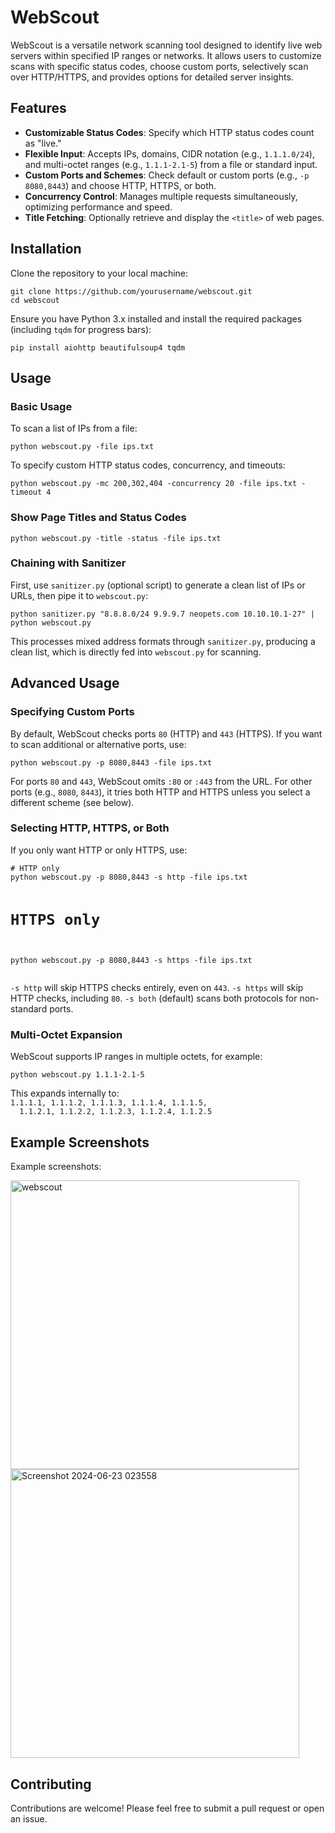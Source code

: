 <h1>WebScout</h1>

<p>
  WebScout is a versatile network scanning tool designed to identify live web servers within specified IP ranges or networks. It allows users to customize scans with specific status codes, choose custom ports, selectively scan over HTTP/HTTPS, and provides options for detailed server insights.
</p>

<h2>Features</h2>
<ul>
  <li><strong>Customizable Status Codes</strong>: Specify which HTTP status codes count as "live."</li>
  <li><strong>Flexible Input</strong>: Accepts IPs, domains, CIDR notation (e.g., <code>1.1.1.0/24</code>), and multi-octet ranges (e.g., <code>1.1.1-2.1-5</code>) from a file or standard input.</li>
  <li><strong>Custom Ports and Schemes</strong>: Check default or custom ports (e.g., <code>-p 8080,8443</code>) and choose HTTP, HTTPS, or both.</li>
  <li><strong>Concurrency Control</strong>: Manages multiple requests simultaneously, optimizing performance and speed.</li>
  <li><strong>Title Fetching</strong>: Optionally retrieve and display the <code>&lt;title&gt;</code> of web pages.</li>
</ul>

<h2>Installation</h2>

<p>Clone the repository to your local machine:</p>
<pre><code>git clone https://github.com/yourusername/webscout.git
cd webscout
</code></pre>

<p>Ensure you have Python 3.x installed and install the required packages (including <code>tqdm</code> for progress bars):</p>
<pre><code>pip install aiohttp beautifulsoup4 tqdm
</code></pre>

<h2>Usage</h2>

<h3>Basic Usage</h3>

<p>To scan a list of IPs from a file:</p>
<pre><code>python webscout.py -file ips.txt
</code></pre>

<p>To specify custom HTTP status codes, concurrency, and timeouts:</p>
<pre><code>python webscout.py -mc 200,302,404 -concurrency 20 -file ips.txt -timeout 4
</code></pre>

<h3>Show Page Titles and Status Codes</h3>
<pre><code>python webscout.py -title -status -file ips.txt
</code></pre>

<h3>Chaining with Sanitizer</h3>
<p>First, use <code>sanitizer.py</code> (optional script) to generate a clean list of IPs or URLs, then pipe it to <code>webscout.py</code>:</p>
<pre><code>python sanitizer.py "8.8.8.0/24 9.9.9.7 neopets.com 10.10.10.1-27" | python webscout.py
</code></pre>
<p>This processes mixed address formats through <code>sanitizer.py</code>, producing a clean list, which is directly fed into <code>webscout.py</code> for scanning.</p>

<h2>Advanced Usage</h2>

<h3>Specifying Custom Ports</h3>
<p>By default, WebScout checks ports <code>80</code> (HTTP) and <code>443</code> (HTTPS). If you want to scan additional or alternative ports, use:</p>
<pre><code>python webscout.py -p 8080,8443 -file ips.txt
</code></pre>
<p>
  For ports <code>80</code> and <code>443</code>, WebScout omits <code>:80</code> or <code>:443</code> from the URL.  
  For other ports (e.g., <code>8080</code>, <code>8443</code>), it tries both HTTP and HTTPS unless you select a different scheme (see below).
</p>

<h3>Selecting HTTP, HTTPS, or Both</h3>
<p>If you only want HTTP or only HTTPS, use:</p>
<pre><code># HTTP only
python webscout.py -p 8080,8443 -s http -file ips.txt

# HTTPS only
python webscout.py -p 8080,8443 -s https -file ips.txt
</code></pre>
<p>
  <code>-s http</code> will skip HTTPS checks entirely, even on <code>443</code>.  
  <code>-s https</code> will skip HTTP checks, including <code>80</code>.  
  <code>-s both</code> (default) scans both protocols for non-standard ports.
</p>

<h3>Multi-Octet Expansion</h3>
<p>WebScout supports IP ranges in multiple octets, for example:</p>
<pre><code>python webscout.py 1.1.1-2.1-5
</code></pre>
<p>
  This expands internally to:
  <br><code>1.1.1.1, 1.1.1.2, 1.1.1.3, 1.1.1.4, 1.1.1.5,
  1.1.2.1, 1.1.2.2, 1.1.2.3, 1.1.2.4, 1.1.2.5</code>
</p>

<h2>Example Screenshots</h2>

<p>Example screenshots:</p>
<img width="462" alt="webscout" src="https://github.com/5u5urrus/WebScout/assets/165041037/a79b574f-fe0f-4322-aec3-d60075665ba6"><br>
<img width="462" alt="Screenshot 2024-06-23 023558" src="https://github.com/5u5urrus/WebScout/assets/165041037/6360e6cf-352d-4c4c-be3c-d5b15798b4be">

<h2>Contributing</h2>
<p>Contributions are welcome! Please feel free to submit a pull request or open an issue.</p>

